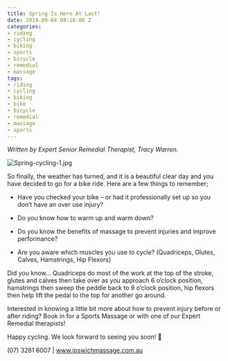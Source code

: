 ```yaml
---
title: Spring Is Here At Last!
date: 2019-09-04 08:18:00 Z
categories:
- riding
- cycling
- biking
- sports
- bicycle
- remedial
- massage
tags:
- riding
- cycling
- biking
- bike
- bicycle
- remedial
- massage
- sports
---
```


_Written by Expert Senior Remedial Therapist, Tracy Warren._

![Spring-cycling-1.jpg](/uploads/Spring-cycling-1.jpg)

So finally, the weather has turned, and it is a beautiful clear day and you have decided to go for a bike ride. Here are a few things to remember;

- Have you checked your bike – or had it professionally set up so you don’t have an over use injury?

- Do you know how to warm up and warm down?

- Do you know the benefits of massage to prevent injuries and improve performance?

- Are you aware which muscles you use to cycle?
  (Quadriceps, Glutes, Calves, Hamstrings, Hip Flexors)

Did you know... Quadriceps do most of the work at the top of the stroke, glutes and calves then take over as you approach 6 o’clock position, hamstrings then sweep the peddle back to 9 o’clock position, hip flexors then help lift the pedal to the top for another go around.

Interested in knowing a little bit more about how to prevent injury before or after riding? Book in for a Sports Massage or with one of our Expert Remedial therapists!

Happy cycling. We look forward to seeing you soon! 🚴

(07) 3281 6007 | www.ipswichmassage.com.au
